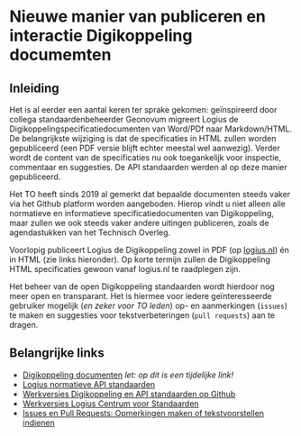 # Nieuwe manier van publiceren en interactie Digikoppeling documemten

## Inleiding

Het is al eerder een aantal keren ter sprake gekomen: geïnspireerd door collega standaardenbeheerder Geonovum migreert Logius de Digikoppelingspecificatiedocumenten van Word/PDf naar Markdown/HTML. De belangrijkste wijziging is dat de specificaties in HTML zullen worden gepubliceerd (een PDF versie blijft echter meestal wel  aanwezig). Verder wordt de content van de specificaties nu ook toegankelijk voor inspectie, commentaar en suggesties. De API standaarden werden al op deze manier gepubliceerd.

Het TO heeft sinds 2019 al gemerkt dat bepaalde documenten steeds vaker via het Github platform worden aangeboden. Hierop vindt u niet alleen alle normatieve en informatieve specificatiedocumenten van Digikoppeling, maar zullen we ook steeds vaker andere uitingen publiceren, zoals de agendastukken van het Technisch Overleg.

Voorlopig publiceert Logius de Digikoppeling zowel in PDF (op [logius.nl](https://www.logius.nl/diensten/digikoppeling/documentatie)) én in HTML (zie links hieronder). Op korte termijn zullen de Digikoppeling HTML specificaties gewoon vanaf logius.nl te raadplegen zijn.

Het beheer van de open Digikoppeling standaarden wordt hierdoor nog meer open en transparant.  Het is hiermee voor iedere geïnteresseerde gebruiker mogelijk (*en zeker voor TO leden*)  op- en aanmerkingen (`issues`) te maken en suggesties voor tekstverbeteringen (`pull requests`) aan te dragen.

## Belangrijke links

- [Digikoppeling documenten](https://publicatie.centrumvoorstandaarden.nl/hidden-code-68767059/) *let: op dit is een tijdelijke link!*
- [Logius normatieve API standaarden](https://publicatie.centrumvoorstandaarden.nl/)
- [Werkversies Digikoppeling en API standaarden op Github](https://github.com/Logius-standaarden)
- [Werkversies Logius Centrum voor Standaarden](https://github.com/centrumvoorstandaarden)
- [Issues en Pull Requests: Opmerkingen maken of tekstvoorstellen indienen ](https://github.com/Logius-standaarden/Openbare-Consultaties#issues-en-pull-requests-opmerkingen-maken-of-tekstvoorstellen-indienen)


